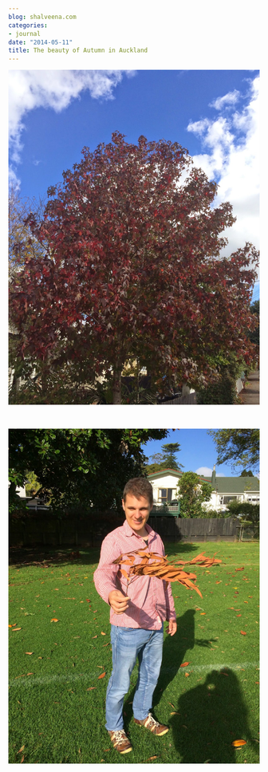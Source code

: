 ```yaml
---
blog: shalveena.com
categories:
- journal
date: "2014-05-11"
title: The beauty of Autumn in Auckland
---
```


[![](images/379d6-img_1184.jpg)](https://shalveena.files.wordpress.com/2014/05/379d6-img_1184.jpg)

 

[![](images/535d2-img_0949.jpg)](https://shalveena.files.wordpress.com/2014/05/535d2-img_0949.jpg)